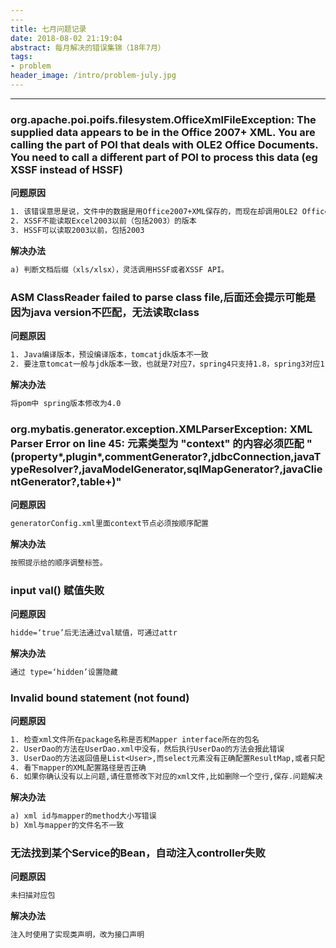 ```yaml
---
---
title: 七月问题记录
date: 2018-08-02 21:19:04
abstract: 每月解决的错误集锦（18年7月）
tags:
- problem
header_image: /intro/problem-july.jpg
---
```

---

### org.apache.poi.poifs.filesystem.OfficeXmlFileException: The supplied data appears to be in the Office 2007+ XML. You are calling the part of POI that deals with OLE2 Office Documents. You need to call a different part of POI to process this data (eg XSSF instead of HSSF)

**问题原因**

```txt
1. 该错误意思是说，文件中的数据是用Office2007+XML保存的，而现在却调用OLE2 Office文档处理，应该使用POI不同的部分来处理这些数据，比如使用XSSF来代替HSSF。
2. XSSF不能读取Excel2003以前（包括2003）的版本
3. HSSF可以读取2003以前，包括2003
```

**解决办法**

```txt
a) 判断文档后缀（xls/xlsx），灵活调用HSSF或者XSSF API。
```

###  ASM ClassReader failed to parse class file,后面还会提示可能是因为java version不匹配，无法读取class

**问题原因**

```txt
1. Java编译版本，预设编译版本，tomcatjdk版本不一致
2. 要注意tomcat一般与jdk版本一致，也就是7对应7，spring4只支持1.8，spring3对应1.7
```

**解决办法**

```txt
将pom中 spring版本修改为4.0
```
### org.mybatis.generator.exception.XMLParserException: XML Parser Error on line 45: 元素类型为 "context" 的内容必须匹配 "(property*,plugin*,commentGenerator?,jdbcConnection,javaTypeResolver?,javaModelGenerator,sqlMapGenerator?,javaClientGenerator?,table+)"

**问题原因**

```txt
generatorConfig.xml里面context节点必须按顺序配置
```

**解决办法**

```txt
按照提示给的顺序调整标签。
```
### input val() 赋值失败

**问题原因**

```txt
hidde=‘true’后无法通过val赋值，可通过attr
```

**解决办法**

```txt
通过 type=‘hidden’设置隐藏
```
### Invalid bound statement (not found)

**问题原因**

```txt
1. 检查xml文件所在package名称是否和Mapper interface所在的包名
2. UserDao的方法在UserDao.xml中没有，然后执行UserDao的方法会报此错误
3. UserDao的方法返回值是List<User>,而select元素没有正确配置ResultMap,或者只配置ResultType!
4. 看下mapper的XML配置路径是否正确
6. 如果你确认没有以上问题,请任意修改下对应的xml文件,比如删除一个空行,保存.问题解决

```

**解决办法**

```txt
a) xml id与mapper的method大小写错误
b) Xml与mapper的文件名不一致
```

### 无法找到某个Service的Bean，自动注入controller失败

**问题原因**

```txt
未扫描对应包
```

**解决办法**

```txt
注入时使用了实现类声明，改为接口声明
```


<!--stackedit_data:
eyJoaXN0b3J5IjpbODMzMzI2MTA3XX0=
-->